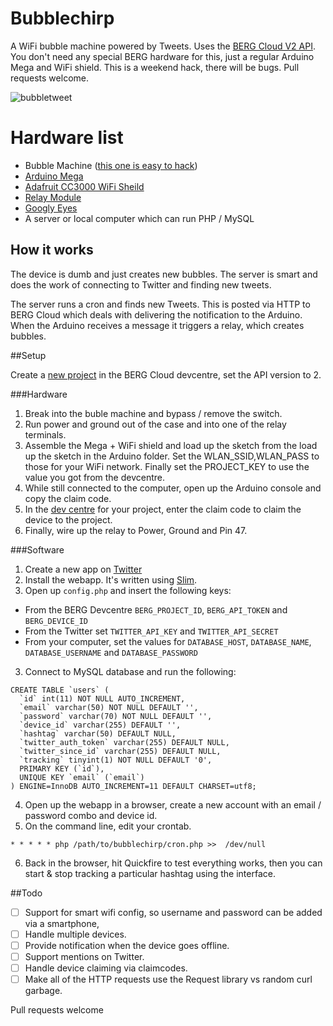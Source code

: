 # Bubblechirp

A WiFi bubble machine powered by Tweets. Uses the [BERG Cloud V2 API](bergcloud.com/devcenter/api/v2). You don't need any special BERG hardware for this, just a regular Arduino Mega and WiFi shield. This is a weekend hack, there will be bugs. Pull requests welcome.

![bubbletweet](http://static.squarespace.com/static/51c42123e4b006e9ab964091/t/5372464ae4b0f1679c04ebfc/1399998059801/?format=500w)

# Hardware list

- Bubble Machine ([this one is easy to hack](http://www.amazon.co.uk/Billion-Bubbles-Kids-Bubble-Generator/dp/B000OOQ3MG&tag=thedeplorable-21))
- [Arduino Mega](http://shop.pimoroni.com/products/arduino-mega2560)
- [Adafruit CC3000 WiFi Sheild](http://shop.pimoroni.com/products/adafruit-cc3000-wifi-shield-with-onboard-ceramic-antenna)
- [Relay Module](http://www.amazon.co.uk/2-Channel-Module-Shield-Arduino-Electronic/dp/B009P04ZKC/ref=sr_1_1?ie=UTF8&qid=1400332193&sr=8-1&keywords=relay&tag=thedeplorable-21)
- [Googly Eyes](http://www.amazon.co.uk/Black-White-Wiggly-Wobbly-Googly/dp/B002R5J2C8)
- A server or local computer which can run PHP / MySQL

## How it works

The device is dumb and just creates new bubbles. The server is smart and does the work of connecting to Twitter and finding new tweets.

The server runs a cron and finds new Tweets. This is posted via HTTP to BERG Cloud which deals with delivering the notification to the Arduino. When the Arduino receives a message it triggers a relay, which creates bubbles. 

##Setup

Create a [new project](http://bergcloud.com/devcenter/projects/new) in the BERG Cloud devcentre, set the API version to 2.

###Hardware

1. Break into the buble machine and bypass / remove the switch.
2. Run power and ground out of the case and into one of the relay terminals.
3. Assemble the Mega + WiFi shield and load up the sketch from the load up the sketch in the Arduino folder. Set the WLAN_SSID,WLAN_PASS to those for your WiFi network. Finally set the PROJECT_KEY to use the value you got from the devcentre.
4. While still connected to the computer, open up the Arduino console and copy the claim code.
5. In the [dev centre](http://bergcloud.com/devcenter/projects/) for your project, enter the claim code to claim the device to the project.
6. Finally, wire up the relay to Power, Ground and Pin 47. 


###Software

1. Create a new app on [Twitter](https://apps.twitter.com/)
2. Install the webapp. It's written using [Slim](http://docs.slimframework.com/).
3. Open up `config.php` and insert the following keys:
- From the BERG Devcentre `BERG_PROJECT_ID`, `BERG_API_TOKEN` and `BERG_DEVICE_ID`
- From the Twitter set `TWITTER_API_KEY` and `TWITTER_API_SECRET`
- From your computer, set the values for `DATABASE_HOST`, `DATABASE_NAME`, `DATABASE_USERNAME` and `DATABASE_PASSWORD`

3. Connect to MySQL database and run the following:

```
CREATE TABLE `users` (
  `id` int(11) NOT NULL AUTO_INCREMENT,
  `email` varchar(50) NOT NULL DEFAULT '',
  `password` varchar(70) NOT NULL DEFAULT '',
  `device_id` varchar(255) DEFAULT '',
  `hashtag` varchar(50) DEFAULT NULL,
  `twitter_auth_token` varchar(255) DEFAULT NULL,
  `twitter_since_id` varchar(255) DEFAULT NULL,
  `tracking` tinyint(1) NOT NULL DEFAULT '0',
  PRIMARY KEY (`id`),
  UNIQUE KEY `email` (`email`)
) ENGINE=InnoDB AUTO_INCREMENT=11 DEFAULT CHARSET=utf8;
```

4. Open up the webapp in a browser, create a new account with an email / password combo and device id. 
5. On the command line, edit your crontab.

`* * * * * php /path/to/bubblechirp/cron.php >>  /dev/null`

6. Back in the browser, hit Quickfire to test everything works, then you can start & stop tracking a particular hashtag using the interface. 

##Todo
- [ ] Support for smart wifi config, so username and password can be added via a smartphone,
- [ ] Handle multiple devices.
- [ ] Provide notification when the device goes offline.
- [ ] Support mentions on Twitter.
- [ ] Handle device claiming via claimcodes.
- [ ] Make all of the HTTP requests use the Request library vs random curl garbage. 

Pull requests welcome
